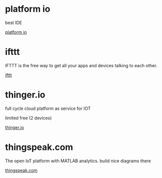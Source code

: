 

# platform io

best IDE

[platform io](http://platformio.org/)


# ifttt

IFTTT is the free way to get all your apps and devices talking to each other.

[ifttt](https://ifttt.com/)

# thinger.io

full cycle cloud platform as service for IOT

limited free (2 devices)

[thinger.io](https://thinger.io)

# thingspeak.com

The open IoT platform with MATLAB analytics.
build nice diagrams there

[thingspeak.com](https://thingspeak.com/)